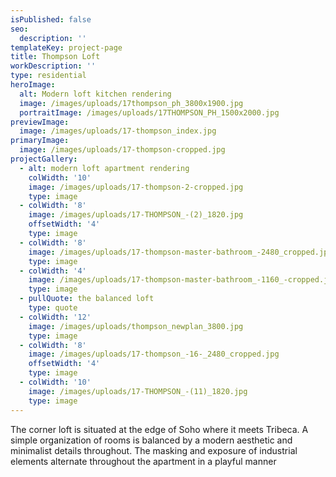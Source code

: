 ```yaml
---
isPublished: false
seo:
  description: ''
templateKey: project-page
title: Thompson Loft
workDescription: ''
type: residential
heroImage:
  alt: Modern loft kitchen rendering
  image: /images/uploads/17thompson_ph_3800x1900.jpg
  portraitImage: /images/uploads/17THOMPSON_PH_1500x2000.jpg
previewImage:
  image: /images/uploads/17-thompson_index.jpg
primaryImage:
  image: /images/uploads/17-thompson-cropped.jpg
projectGallery:
  - alt: modern loft apartment rendering
    colWidth: '10'
    image: /images/uploads/17-thompson-2-cropped.jpg
    type: image
  - colWidth: '8'
    image: /images/uploads/17-THOMPSON_-(2)_1820.jpg
    offsetWidth: '4'
    type: image
  - colWidth: '8'
    image: /images/uploads/17-thompson-master-bathroom_-2480_cropped.jpg
    type: image
  - colWidth: '4'
    image: /images/uploads/17-thompson-master-bathroom_-1160_-cropped.jpg
    type: image
  - pullQuote: the balanced loft
    type: quote
  - colWidth: '12'
    image: /images/uploads/thompson_newplan_3800.jpg
    type: image
  - colWidth: '8'
    image: /images/uploads/17-thompson_-16-_2480_cropped.jpg
    offsetWidth: '4'
    type: image
  - colWidth: '10'
    image: /images/uploads/17-THOMPSON_-(11)_1820.jpg
    type: image
---
```

The corner loft is situated at the edge of Soho where it meets Tribeca.  A simple organization of rooms is balanced by a modern aesthetic and minimalist details throughout.  The masking and exposure of industrial elements alternate throughout the apartment in a playful manner
